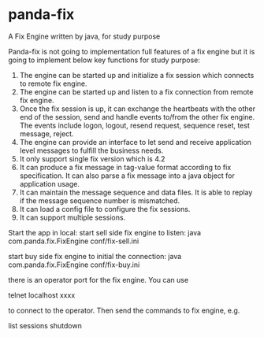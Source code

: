 # panda-fix
A Fix Engine written by java, for study purpose

Panda-fix is not going to implementation full features of a fix engine but it is going to implement below key functions
for study purpose:

1. The engine can be started up and initialize a fix session which connects to remote fix engine.
2. The engine can be started up and listen to a fix connection from remote fix engine.
3. Once the fix session is up, it can exchange the heartbeats with the other end of the session, send and handle events
to/from the other fix engine. The events include logon, logout, resend request, sequence reset, test message, reject.
4. The engine can provide an interface to let send and receive application level messages to fulfill the business needs.
5. It only support single fix version which is 4.2
6. It can produce a fix message in tag-value format according to fix specification. It can also parse a fix message into
a java object for application usage.
7. It can maintain the message sequence and data files. It is able to replay if the message sequence number is mismatched.
8. It can load a config file to configure the fix sessions.
9. It can support multiple sessions.

Start the app in local:
start sell side fix engine to listen:
java com.panda.fix.FixEngine conf/fix-sell.ini

start buy side fix engine to initial the connection:
java com.panda.fix.FixEngine conf/fix-buy.ini


there is an operator port for the fix engine. You can use

telnet localhost xxxx

to connect to the operator. Then send the commands to fix engine, e.g.

list sessions
shutdown